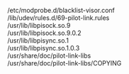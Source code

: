 /etc/modprobe.d/blacklist-visor.conf  
/lib/udev/rules.d/69-pilot-link.rules  
/usr/lib/libpisock.so.9  
/usr/lib/libpisock.so.9.0.2  
/usr/lib/libpisync.so.1  
/usr/lib/libpisync.so.1.0.3  
/usr/share/doc/pilot-link-libs  
/usr/share/doc/pilot-link-libs/COPYING  
